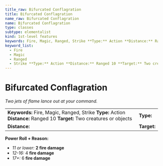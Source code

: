 ```yaml
---
title_raw: Bifurcated Conflagration
title: Bifurcated Conflagration
name_raw: Bifurcated Conflagration
name: Bifurcated Conflagration
type: classes
subtype: elementalist
kind: 1st-level features
keywords: Fire, Magic, Ranged, Strike **Type:** Action **Distance:** Ranged 10 **Target:** Two creatures or objects
keyword_list:
  - Fire
  - Magic
  - Ranged
  - Strike **Type:** Action **Distance:** Ranged 10 **Target:** Two creatures or objects
---
```


# Bifurcated Conflagration

*Two jets of flame lance out at your command.*

|                                                                                                                         |             |
| :---------------------------------------------------------------------------------------------------------------------- | :---------- |
| **Keywords:** Fire, Magic, Ranged, Strike **Type:** Action **Distance:** Ranged 10 **Target:** Two creatures or objects | **Type:**   |
| **Distance:**                                                                                                           | **Target:** |

**Power Roll + Reason:**

- *11 or lower:* **2 fire damage**
- *12-16:* 4 **fire damage**
- *17+:* 6 **fire damage**
